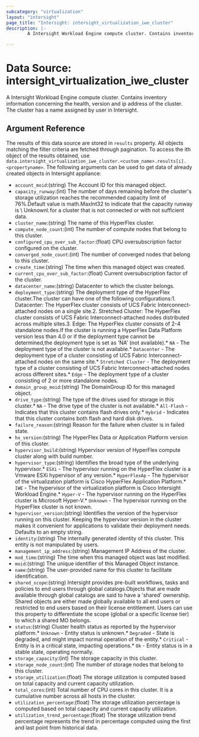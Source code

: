 ```yaml
---
subcategory: "virtualization"
layout: "intersight"
page_title: "Intersight: intersight_virtualization_iwe_cluster"
description: |-
        A Intersight Workload Engine compute cluster. Contains inventory information concerning the health, version and ip address of the cluster. The cluster has a name assigned by user in Intersight.

---
```


# Data Source: intersight_virtualization_iwe_cluster
A Intersight Workload Engine compute cluster. Contains inventory information concerning the health, version and ip address of the cluster. The cluster has a name assigned by user in Intersight.
## Argument Reference
The results of this data source are stored in `results` property.
All objects matching the filter criteria are fetched through pagination.
To access the ith object of the results obtained, use `data.intersight_virtualization_iwe_cluster.<custom_name>.results[i].<propertyname>`.
The following arguments can be used to get data of already created objects in Intersight appliance:
* `account_moid`:(string) The Account ID for this managed object. 
* `capacity_runway`:(int) The number of days remaining before the cluster's storage utilization reaches the recommended capacity limit of 76%.Default value is math.MaxInt32 to indicate that the capacity runway is \ Unknown\  for a cluster that is not connected or with not sufficient data. 
* `cluster_name`:(string) The name of this HyperFlex cluster. 
* `compute_node_count`:(int) The number of compute nodes that belong to this cluster. 
* `configured_cpu_over_sub_factor`:(float) CPU oversubscription factor configured on the cluster. 
* `converged_node_count`:(int) The number of converged nodes that belong to this cluster. 
* `create_time`:(string) The time when this managed object was created. 
* `current_cpu_over_sub_factor`:(float) Current oversubscription factor of the cluster. 
* `datacenter_name`:(string) Datacenter to which the cluster belongs. 
* `deployment_type`:(string) The deployment type of the HyperFlex cluster.The cluster can have one of the following configurations:1. Datacenter: The HyperFlex cluster consists of UCS Fabric Interconnect-attached nodes on a single site.2. Stretched Cluster: The HyperFlex cluster consists of UCS Fabric Interconnect-attached nodes distributed across multiple sites.3. Edge: The HyperFlex cluster consists of 2-4 standalone nodes.If the cluster is running a HyperFlex Data Platform version less than 4.0 or if the deployment type cannot be determined,the deployment type is set as 'NA' (not available).* `NA` - The deployment type of the cluster is not available.* `Datacenter` - The deployment type of a cluster consisting of UCS Fabric Interconnect-attached nodes on the same site.* `Stretched Cluster` - The deployment type of a cluster consisting of UCS Fabric Interconnect-attached nodes across different sites.* `Edge` - The deployment type of a cluster consisting of 2 or more standalone nodes. 
* `domain_group_moid`:(string) The DomainGroup ID for this managed object. 
* `drive_type`:(string) The type of the drives used for storage in this cluster.* `NA` - The drive type of the cluster is not available.* `All-Flash` - Indicates that this cluster contains flash drives only.* `Hybrid` - Indicates that this cluster contains both flash and hard disk drives. 
* `failure_reason`:(string) Reason for the failure when cluster is in failed state. 
* `hx_version`:(string) The HyperFlex Data or Application Platform version of this cluster. 
* `hypervisor_build`:(string) Hypervisor version of HyperFlex compute cluster along with build number. 
* `hypervisor_type`:(string) Identifies the broad type of the underlying hypervisor.* `ESXi` - The hypervisor running on the HyperFlex cluster is a Vmware ESXi hypervisor of any version.* `HyperFlexAp` - The hypervisor of the virtualization platform is Cisco HyperFlex Application Platform.* `IWE` - The hypervisor of the virtualization platform is Cisco Intersight Workload Engine.* `Hyper-V` - The hypervisor running on the HyperFlex cluster is Microsoft Hyper-V.* `Unknown` - The hypervisor running on the HyperFlex cluster is not known. 
* `hypervisor_version`:(string) Identifies the version of the hypervisor running on this cluster. Keeping the hypervisor version in the cluster makes it convenient for applications to validate their deployment needs. Defaults to an empty string. 
* `identity`:(string) The internally generated identity of this cluster. This entity is not manipulated by users. 
* `management_ip_address`:(string) Management IP Address of the cluster. 
* `mod_time`:(string) The time when this managed object was last modified. 
* `moid`:(string) The unique identifier of this Managed Object instance. 
* `name`:(string) The user-provided name for this cluster to facilitate identification. 
* `shared_scope`:(string) Intersight provides pre-built workflows, tasks and policies to end users through global catalogs.Objects that are made available through global catalogs are said to have a 'shared' ownership. Shared objects are either made globally available to all end users or restricted to end users based on their license entitlement. Users can use this property to differentiate the scope (global or a specific license tier) to which a shared MO belongs. 
* `status`:(string) Cluster health status as reported by the hypervisor platform.* `Unknown` - Entity status is unknown.* `Degraded` - State is degraded, and might impact normal operation of the entity.* `Critical` - Entity is in a critical state, impacting operations.* `Ok` - Entity status is in a stable state, operating normally. 
* `storage_capacity`:(int) The storage capacity in this cluster. 
* `storage_node_count`:(int) The number of storage nodes that belong to this cluster. 
* `storage_utilization`:(float) The storage utilization is computed based on total capacity and current capacity utilization. 
* `total_cores`:(int) Total number of CPU cores in this cluster. It is a cumulative number across all hosts in the cluster. 
* `utilization_percentage`:(float) The storage utilization percentage is computed based on total capacity and current capacity utilization. 
* `utilization_trend_percentage`:(float) The storage utilization trend percentage represents the trend in percentage computed using the first and last point from historical data. 
 
